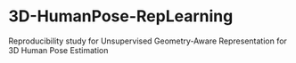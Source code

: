 # 3D-HumanPose-RepLearning
Reproducibility study for Unsupervised Geometry-Aware Representation for 3D Human Pose Estimation
